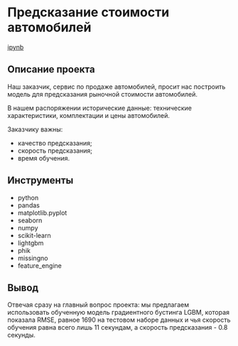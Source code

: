 # Предсказание стоимости автомобилей

[ipynb](https://github.com/n1ck-kolesnikov/yandex_practicum/blob/main/07_autos_cost_prediction/autos_cost_prediction.ipynb)


## Описание проекта 

Наш заказчик, сервис по продаже автомобилей, просит нас построить модель для предсказания рыночной стоимости автомобилей.

В нашем распоряжении исторические данные: технические характеристики, комплектации и цены автомобилей.

Заказчику важны:

- качество предсказания;
- скорость предсказания;
- время обучения.
   
## Инструменты

- python
- pandas
- matplotlib.pyplot
- seaborn
- numpy
- scikit-learn
- lightgbm
- phik
- missingno
- feature_engine

## Вывод 

Отвечая сразу на главный вопрос проекта: мы предлагаем использовать обученную модель градиентного бустинга LGBM, которая показала RMSE, равное 1690 на тестовом наборе данных и чья скорость обучения равна всего лишь 11 секундам, а скорость предсказания - 0.8 секунды.

